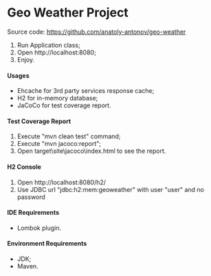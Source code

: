 # Geo Weather Project

Source code: https://github.com/anatoly-antonov/geo-weather

1. Run Application class;
2. Open http://localhost:8080;
3. Enjoy.

 #### Usages ####
 * Ehcache for 3rd party services response cache;
 * H2 for in-memory database;
 * JaCoCo for test coverage report.
 
 #### Test Coverage Report ####
 1. Execute "mvn clean test" command;
 2. Execute "mvn jacoco:report";
 3. Open target\site\jacoco\index.html to see the report.

 #### H2 Console ####
 1. Open http://localhost:8080/h2/
 2. Use JDBC url "jdbc:h2:mem:geoweather" with user "user" and no password
 
 #### IDE Requirements ####
 * Lombok plugin.
 
 #### Environment Requirements ####
 * JDK;
 * Maven. 